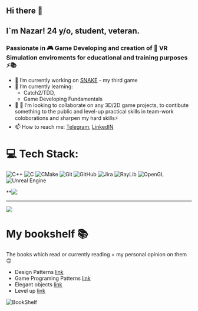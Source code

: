 ## Hi there 👋
## I`m Nazar! 24 y/o, student, veteran.
### Passionate in 🎮 Game Developing and creation of 🥽 VR Simulation enviroments for educational and training purposes ⚡📚

- 🔭 I’m currently working on [SNAKE](https://github.com/Nazar2347/Snake) - my third game 
- 🌱 I’m currently learning: 
  - Catch2/TDD,
  - Game Developing Fundamentals
- 🤝 👀 I’m looking to collaborate on any 3D/2D game projects, to contibute something to the public and level-up practical skills in team-work coloborations and sharpen my hard skills⚡
- 📫 How to reach me: [Telegram](https://t.me/Nazar2347), [LinkedIN](https://www.linkedin.com/in/nazar-dunas-84b57927a/)


# 💻 Tech Stack:
![C++](https://img.shields.io/badge/c++-%2300599C.svg?style=for-the-badge&logo=c%2B%2B&logoColor=white) ![C](https://img.shields.io/badge/c-%2300599C.svg?style=for-the-badge&logo=c&logoColor=white) ![CMake](https://img.shields.io/badge/CMake-%23008FBA.svg?style=for-the-badge&logo=cmake&logoColor=white) ![Git](https://img.shields.io/badge/git-%23F05033.svg?style=for-the-badge&logo=git&logoColor=white) ![GitHub](https://img.shields.io/badge/git_hub-%23121011.svg?style=for-the-badge&logo=github&logoColor=white)  ![Jira](https://img.shields.io/badge/jira-%230A0FFF.svg?style=for-the-badge&logo=jira&logoColor=white)  ![RayLib](https://img.shields.io/badge/RAYLIB-FFFFFF?style=for-the-badge&logo=raylib&logoColor=black) ![OpenGL](https://img.shields.io/badge/CATCH2-%23FFFFF.svg?style=for-the-badge&logo=catch2&logoColor=#ffea00) ![Unreal Engine](https://img.shields.io/badge/unreal_engine-%23313131.svg?style=for-the-badge&logo=unrealengine&logoColor=white)


**![](https://github-readme-stats.vercel.app/api/top-langs/?username=Nazar2347&theme=highcontrast&hide_border=false&include_all_commits=true&count_private=true&layout=compact)

---
[![](https://visitcount.itsvg.in/api?id=Nazar2347&icon=5&color=0)](https://visitcount.itsvg.in)


# My bookshelf 📚
The books which read or currently reading + my personal opinion on them 🙃
- Design Patterns [link](https://refactoring.guru/design-patterns/book)
- Game Programing Patterns [link](https://gameprogrammingpatterns.com/)
- Elegant objects [link](https://www.yegor256.com/elegant-objects.html)
- Level up [link](https://www.amazon.com/Level-Guide-Great-Video-Design/dp/1394298765)
  
![BookShelf](https://github.com/user-attachments/assets/6c89aa3d-ec7e-40a7-a448-2abd463a21b7)


<!-- Proudly created with GPRM ( https://gprm.itsvg.in ) -->
<!--
**Nazar2347/Nazar2347** is a ✨ _special_ ✨ repository because its `README.md` (this file) appears on your GitHub profile.

Here are some ideas to get you started:



